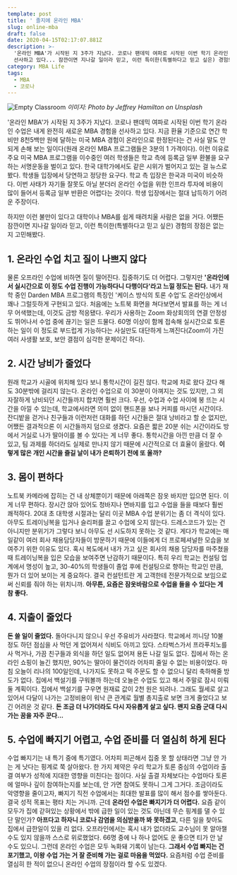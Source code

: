 ```yaml
---
template: post
title: ' 졸지에 온라인 MBA'
slug: online-mba
draft: false
date: 2020-04-15T02:17:07.881Z
description: >-
  '온라인 MBA'가 시작된 지 3주가 지났다. 코로나 팬데믹 여파로 시작된 이번 학기 온라인 수업은 내게 완전히 새로운 MBA 경험을
  선사하고 있다... 잠깐이면 지나갈 일이라 믿고, 이런 특이한(특별하다고 믿고 싶은) 경험의 장점은 없는지 고민해봤다.
category: MBA Life
tags:
  - MBA
  - 코로나
---
```

![Empty Classroom](https://images.unsplash.com/photo-1519406596751-0a3ccc4937fe?ixlib=rb-1.2.1&ixid=eyJhcHBfaWQiOjEyMDd9&auto=format&fit=crop&w=1350&q=80 "Empty Classroom")
_이미지: Photo by Jeffrey Hamilton on Unsplash_

'온라인 MBA'가 시작된 지 3주가 지났다. 코로나 팬데믹 여파로 시작된 이번 학기 온라인 수업은 내게 완전히 새로운 MBA 경험을 선사하고 있다. 지금 환율 기준으로 연간 학비만 8천5백만 원에 달하는 미국 MBA 경험이 온라인으로 한정된다는 건 사실 말도 안 되게 손해 보는 일이다(원래 온라인 MBA 프로그램들은 3분의 1 가격이다). 이런 이유로 주요 미국 MBA 프로그램을 이수중인 여러 학생들은 학교 측에 등록금 일부 환불을 요구하는 서명운동을 벌이고 있다. 한국 대학가에서도 같은 시위가 벌어지고 있는 걸 뉴스로 봤다. 학생들 입장에서 당연하고 정당한 요구다. 학교 측 입장은 한국과 미국이 비슷하다. 이번 사태가 자기들 잘못도 아닐 분더러 온라인 수업을 위한 인프라 투자에 비용이 많이 들어서 등록금 일부 반환은 어렵다는 것이다. 학생 입장에서는 절대 납득하기 어려운 주장이다.

하지만 이런 불만이 있다고 대학이나 MBA를 쉽게 때려치울 사람은 없을 거다. 어쨌든 잠깐이면 지나갈 일이라 믿고, 이런 특이한(특별하다고 믿고 싶은) 경험의 장점은 없는지 고민해봤다.

## 1. 온라인 수업 치고 질이 나쁘지 않다

물론 오프라인 수업에 비하면 질이 떨어진다. 집중하기도 더 어렵다. 그렇지만 **'온라인에서 실시간으로 이 정도 수업 진행이 가능하다니 다행이다'라고 느낄 정도는 된다.** 내가 재학 중인 Darden MBA 프로그램의 특징인 '케이스 방식의 토론 수업'도 온라인상에서 꽤나 그럴듯하게 구현되고 있다. 처음에는 노트북 화면을 쳐다보면서 발표를 하는 게 너무 어색했는데, 이것도 금방 적응됐다. 우리가 사용하는 Zoom 화상회의의 연결 안정성도 뛰어나서 수업 중에 끊기는 일은 드물다. 60명 이상이 함께 접속해 실시간으로 토론하는 일이 이 정도로 부드럽게 가능하다는 사실만도 대단하게 느껴진다(Zoom이 가진 여러 사생활 보호, 보안 결점이 심각한 문제이긴 하다).

## 2. 시간 낭비가 줄었다

원래 학교가 시골에 위치해 있다 보니 통학시간이 길진 않다. 학교에 차로 왔다 갔다 해도 30분밖에 걸리지 않는다. 온라인 수업으로 이 30분이 아껴지는 것도 있지만, 그 외 자잘하게 낭비되던 시간들까지 합치면 훨씬 크다. 우선, 수업과 수업 사이에 붕 뜨는 시간을 아낄 수 있는데, 학교에서라면 의미 없이 핸드폰을 보나 커피를 마시던 시간이다. 잔디밭을 걷거나 친구들과 이런저런 대화를 하던 시간들은 절대 낭비라고 할 순 없지만, 어쨌든 결과적으론 이 시간들까지 덤으로 생겼다. 요즘은 짧은 20분 쉬는 시간이라도 방에서 거실로 나가 딸아이를 볼 수 있다는 게 너무 좋다. 통학시간을 아낀 만큼 더 잘 수 있고, 팀 과제를 하더라도 실제로 만나지 않기 때문에 시간적으로 더 효율이 올랐다. **이렇게 많은 개인 시간을 즐길 날이 내가 은퇴하기 전에 또 올까?**

## 3. 몸이 편하다

노트북 카메라에 잡히는 건 내 상체뿐이기 때문에 아래쪽은 잠옷 바지만 입으면 된다. 이게 너무 편하다. 장시간 앉아 있어도 청바지나 면바지를 입고 수업을 들을 때보다 훨씬 쾌적하다. 20대 초 대학생 시절과는 달리 이곳 MBA 수업 분위기는 좀 더 격식이 있다. 아무도 트레이닝복을 입거나 슬리퍼를 끌고 수업에 오지 않는다. 드레스코드가 있는 건 아니지만 분위기가 그렇다 보니 아무도 선 시도하지 못하는 것 같다. 게다가 학교에는 매일같이 여러 회사 채용담당자들이 방문하기 때문에 이들에게 더 프로페셔널한 모습을 보여주기 위한 이유도 있다. 혹시 복도에서 내가 가고 싶은 회사의 채용 담당자를 마주쳤을 때 트레이닝복을 입은 모습을 보여주면 난감하기 때문이다. 특히 우리 학교는 컨설팅 업계에서 명성이 높고, 30-40%의 학생들이 졸업 후에 컨설팅으로 향하는 학교인 만큼, 뭔가 더 있어 보이는 게 중요하다. 결국 컨설턴트란 게 고객한테 전문가적으로 보임으로써 신뢰를 줘야 하는 위치니까. **아무튼, 요즘은 잠옷바람으로 수업을 들을 수 있다는 게 참 좋다.**

## 4. 지출이 줄었다

**돈 쓸 일이 줄었다.** 돌아다니지 않으니 우선 주유비가 사라졌다. 학교에서 끼니당 10불 정도 하던 점심을 사 먹던 게 없어져서 식비도 아끼고 있다. 스타벅스가서 프라푸치노를 사 먹거나, 가끔 친구들과 외식을 하던 일도 없어져 용돈 나갈 일도 없다. 집에서 하는 온라인 쇼핑이 늘긴 했지만, 90%는 딸아이 물건이라 어차피 줄일 수 없는 비용이었다. 마침 오늘이 리나의 100일인데, 나가지도 못하고 떡 주문도 할 수 없으니 달리 축하해줄 방도가 없다. 집에서 백설기를 구워볼까 하는데 오늘은 수업도 있고 해서 주말로 잠시 미뤄둘 계획이다. 집에서 백설기를 구우면 원재료 값이 2천 원은 되려나. 그래도 월세로 살고 있어서 다달이 나가는 고정비용이 워낙 큰 관계로 월별 총지출로 보면 크게 줄었다고 보긴 어려운 것 같다. **돈 조금 더 나가더라도 다시 자유롭게 살고 싶다. 왠지 요즘 군대 다시 가는 꿈을 자주 꾼다...**

## 5. 수업에 빠지기 어렵고, 수업 준비를 더 열심히 하게 된다

수업 빠지기는 내 특기 중에 특기였다. 어차피 피곤해서 집중 못 할 상태라면 그냥 안 가는 게 낫다는 핑계로 쭉 살아왔다. 한 가지 제약은 우리 학교가 토론 중심의 수업이라 출결 여부가 성적에 지대한 영향을 미친다는 점이다. 사실 출결 자체보다는 수업마다 토론에 얼마나 깊이 참여하는지를 보는데, 안 가면 참여도 못하니 그게 그거다. 조금이라도 악영향을 줄이고자, 빠지기 직전 수업에서는 최대한 발표를 많이 해서 점수를 쌓아둔다. 결국 성적 목표는 평타 치는 거니까. 근데 **온라인 수업은 빠지기가 더 어렵다.** 요즘 같이 모두가 집에 갇혀있는 상황에서 밖에 급한 일이 있는 것도 아닌데 무슨 핑계를 댈 수 있단 말인가? **아프다고 하자니 코로나 감염을 의심받을까 봐 못하겠고**, 다른 일을 찾아도 집에서 급한일이 있을 리 없다. 오프라인에서는 혹시 내가 없더라도 교수님이 못 알아챌 수도 있지 않을까 스스로 위로했었다. 66명 중에 나 하나 없어도 운 좋으면 티가 안 날 수도 있으니. 그런데 온라인 수업은 모두 녹화돼 기록이 남는다. **그래서 수업 빠지는 건 포기했고, 이왕 수업 가는 거 잘 준비해 가는 걸로 마음을 먹었다.** 요즘처럼 수업 준비를 열심히 한 적이 없으니 온라인 수업의 장점이라 할 수도 있겠다.
